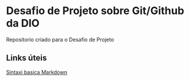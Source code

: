 # Desafio de Projeto sobre Git/Github da DIO
Repositorio criado para o Desafio de Projeto

## Links úteis 
[Sintaxi basica Markdown](https://www.markdownguide.org/getting-started/)
